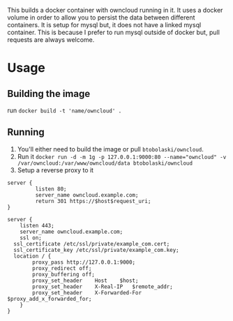 This builds a docker container with owncloud running in it. It uses a docker volume in order to allow you to persist the data between different containers. It is setup for mysql but, it does not have a linked mysql container. This is because I prefer to run mysql outside of docker but, pull requests are always welcome.

# Usage #

## Building the image ##

run `docker build -t 'name/owncloud' .`

## Running ##

1. You'll either need to build the image or pull `btobolaski/owncloud`.
2. Run it `docker run -d -m 1g -p 127.0.0.1:9000:80 --name="owncloud" -v /var/owncloud:/var/www/owncloud/data btobolaski/owncloud`
3. Setup a reverse proxy to it

```
server {
	     listen 80;
	     server_name owncloud.example.com;
	     return 301 https://$host$request_uri;
}

server {
	listen 443;
	server_name owncloud.example.com;
	ssl on;
  ssl_certificate /etc/ssl/private/example_com.cert;
  ssl_certificate_key /etc/ssl/private/example_com.key;
  location / {
		proxy_pass http://127.0.0.1:9000;
		proxy_redirect off;
		proxy_buffering off;
		proxy_set_header 	Host	$host;
		proxy_set_header 	X-Real-IP	$remote_addr;
		proxy_set_header	X-Forwarded-For	$proxy_add_x_forwarded_for;
	}
}
```
